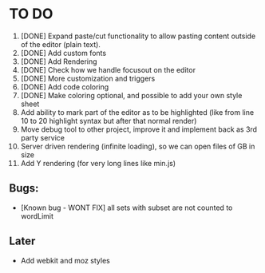 # TO DO

1. [DONE] Expand paste/cut functionality to allow pasting content outside of the editor (plain text).
2. [DONE] Add custom fonts
3. [DONE] Add Rendering
4. [DONE] Check how we handle focusout on the editor
5. [DONE] More customization and triggers
6. [DONE] Add code coloring
7. [DONE] Make coloring optional, and possible to add your own style sheet
8. Add ability to mark part of the editor as to be highlighted (like from line 10 to 20 highlight syntax but after that normal render)
9. Move debug tool to other project, improve it and implement back as 3rd party service
10. Server driven rendering (infinite loading), so we can open files of GB in size
11. Add Y rendering (for very long lines like min.js)


## Bugs:
- [Known bug - WONT FIX] all sets with subset are not counted to wordLimit

## Later
- Add webkit and moz styles
